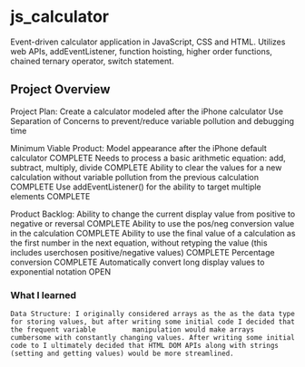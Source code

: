 # js_calculator
Event-driven calculator application in JavaScript, CSS and HTML. Utilizes web APIs, addEventListener, function hoisting, higher order functions, chained ternary operator, switch statement.

## Project Overview
Project Plan: 
    Create a calculator modeled after the iPhone calculator
    Use Separation of Concerns to prevent/reduce variable pollution and debugging time

Minimum Viable Product:
    Model appearance after the iPhone default calculator COMPLETE
    Needs to process a basic arithmetic equation: add, subtract, multiply, divide COMPLETE
    Ability to clear the values for a new calculation without variable pollution from the previous calculation COMPLETE
    Use addEventListener() for the ability to target multiple elements COMPLETE

Product Backlog:
    Ability to change the current display value from positive to negative or reversal COMPLETE
    Ability to use the pos/neg conversion value in the calculation COMPLETE
    Ability to use the final value of a calculation as the first number in the next equation, without retyping the value (this includes userchosen positive/negative values) COMPLETE
    Percentage conversion COMPLETE
    Automatically convert long display values to exponential notation OPEN 

### What I learned
    Data Structure: I originally considered arrays as the as the data type for storing values, but after writing some initial code I decided that the frequent variable         manipulation would make arrays cumbersome with constantly changing values. After writing some initial code to I ultimately decided that HTML DOM APIs along with strings     (setting and getting values) would be more streamlined.
